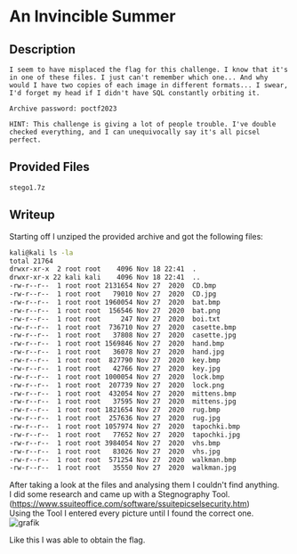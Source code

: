 # An Invincible Summer

## Description
```
I seem to have misplaced the flag for this challenge. I know that it's in one of these files. I just can't remember which one... And why would I have two copies of each image in different formats... I swear, I'd forget my head if I didn't have SQL constantly orbiting it.

Archive password: poctf2023

HINT: This challenge is giving a lot of people trouble. I've double checked everything, and I can unequivocally say it's all picsel perfect. 
```

## Provided Files
`stego1.7z`

## Writeup

Starting off I unziped the provided archive and got the following files:
```sh
kali@kali ls -la       
total 21764
drwxr-xr-x  2 root root    4096 Nov 18 22:41  .
drwxr-xr-x 22 kali kali    4096 Nov 18 22:41  ..
-rw-r--r--  1 root root 2131654 Nov 27  2020  CD.bmp
-rw-r--r--  1 root root   79010 Nov 27  2020  CD.jpg
-rw-r--r--  1 root root 1960054 Nov 27  2020  bat.bmp
-rw-r--r--  1 root root  156546 Nov 27  2020  bat.png
-rw-r--r--  1 root root     247 Nov 27  2020  boi.txt
-rw-r--r--  1 root root  736710 Nov 27  2020  casette.bmp
-rw-r--r--  1 root root   37808 Nov 27  2020  casette.jpg
-rw-r--r--  1 root root 1569846 Nov 27  2020  hand.bmp
-rw-r--r--  1 root root   36078 Nov 27  2020  hand.jpg
-rw-r--r--  1 root root  827790 Nov 27  2020  key.bmp
-rw-r--r--  1 root root   42766 Nov 27  2020  key.jpg
-rw-r--r--  1 root root 1000054 Nov 27  2020  lock.bmp
-rw-r--r--  1 root root  207739 Nov 27  2020  lock.png
-rw-r--r--  1 root root  432054 Nov 27  2020  mittens.bmp
-rw-r--r--  1 root root   37595 Nov 27  2020  mittens.jpg
-rw-r--r--  1 root root 1821654 Nov 27  2020  rug.bmp
-rw-r--r--  1 root root  257636 Nov 27  2020  rug.jpg
-rw-r--r--  1 root root 1057974 Nov 27  2020  tapochki.bmp
-rw-r--r--  1 root root   77652 Nov 27  2020  tapochki.jpg
-rw-r--r--  1 root root 3984054 Nov 27  2020  vhs.bmp
-rw-r--r--  1 root root   83026 Nov 27  2020  vhs.jpg
-rw-r--r--  1 root root  571254 Nov 27  2020  walkman.bmp
-rw-r--r--  1 root root   35550 Nov 27  2020  walkman.jpg
```

After taking a look at the files and analysing them I couldn't find anything. <br/>
I did some research and came up with a Stegnography Tool. (https://www.ssuiteoffice.com/software/ssuitepicselsecurity.htm) <br/>
Using the Tool I entered every picture until I found the correct one. <br/>
![grafik](https://github.com/Aryt3/writeups/assets/110562298/a41cbbeb-68ac-4d90-91cc-2d07faddabc0)

Like this I was able to obtain the flag. 

